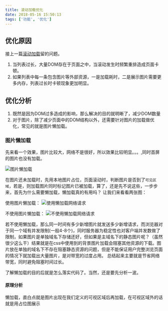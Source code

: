 ```yaml
---
title: 滚动加载优化
date: 2018-05-16 15:50:13
tags: ['功能', '优化']
---
```

## 优化原因
接上一篇[滚动加载](/2018/05/14/移动端滚动加载)留的问题。
1. 当列表过长，大量DOM存在于页面之中，当滚动发生时频繁重排造成页面卡顿。
2. 如果列表中每一条包含图片等外部资源，一是加载耗时，二是展示图片需要更多内存，列表过长时卡顿现象更加明显。

## 优化分析
1. 既然是因为DOM过多造成的影响，那么解决的目的就明晰了，减少DOM数量
2. 对于图片，除了减少页面中的DOM结构以外，还需要针对图片的加载做优化，常见的就是图片懒加载。
### 图片懒加载
先来看一个效果，图片比较大，网络不是很好，所以效果比较明显。。。,同时首屏的图片也没有加载。

![图片懒加载](图片懒加载.gif)

在图片还未加载时，先用本地图片占位，页面滚动时，判断图片是否到了`可见区域`，若是，则加载图片同时标记图片已被加载，算了，还是先不说这些，一步步来，首先为什么需要懒加载，懒加载真的有用吗？
让我们来看看两张图：

使用图片懒加载：
![使用懒加载网络请求](使用懒加载.png) 

不使用图片懒加载：
![不使用懒加载网络请求](不使用懒加载.png)

若不使用懒加载，那么同一时间有多少新增图片就发送多少新增请求，而浏览器对于同一个域有并发限制(一般4-8个)，同时服务器为稳定性也对客户端并发数做了限制，如果图片是单独域名下存储还好，但如果是主域名下的静态图片呢？（虽然很少这么干）结果就是在css中使用到的背景图片加载会阻塞其他资源的下载。图片放在单独的域名下不存在阻塞静态资源的问题，但是不能保证用户完整浏览页面的情况下就加载出大量图片，是对带宽的过度占用。
总结起来主要就是节省网络带宽，同时避免阻塞时间过长。

了解懒加载的目的后就是怎么落实代码了。当然，还是要先分析一波。

#### 原理分析
懒加载，直白点就是图片出现在我们定义的可视区域后再加载，在可视区域外的话就是用占位图展示